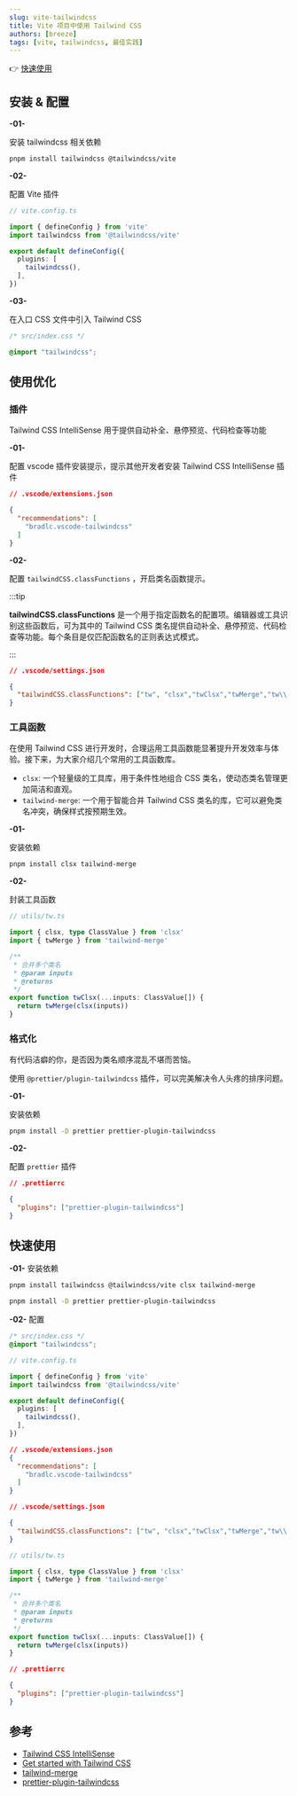 ```yaml
---
slug: vite-tailwindcss
title: Vite 项目中使用 Tailwind CSS 
authors: [breeze]
tags: [vite, tailwindcss, 最佳实践]
---
```


👉 [快速使用](#快速使用)

## 安装 & 配置
**-01-** 

安装 tailwindcss 相关依赖

```bash
pnpm install tailwindcss @tailwindcss/vite
```

**-02-**

配置 Vite 插件

```ts
// vite.config.ts

import { defineConfig } from 'vite'
import tailwindcss from '@tailwindcss/vite'

export default defineConfig({
  plugins: [
    tailwindcss(),
  ],
})
```

**-03-**

在入口 CSS 文件中引入 Tailwind CSS

```css
/* src/index.css */

@import "tailwindcss";
```


## 使用优化

### 插件
Tailwind CSS IntelliSense 用于提供自动补全、悬停预览、代码检查等功能

**-01-**

配置 vscode 插件安装提示，提示其他开发者安装 Tailwind CSS IntelliSense 插件
```json
// .vscode/extensions.json

{
  "recommendations": [
    "bradlc.vscode-tailwindcss"
  ]
}
```
**-02-**

配置 `tailwindCSS.classFunctions` ，开启类名函数提示。

:::tip

**tailwindCSS.classFunctions** 是一个用于指定函数名的配置项。编辑器或工具识别这些函数后，可为其中的 Tailwind CSS 类名提供自动补全、悬停预览、代码检查等功能。每个条目是仅匹配函数名的正则表达式模式。

:::

```json
// .vscode/settings.json

{
  "tailwindCSS.classFunctions": ["tw", "clsx","twClsx","twMerge","tw\\.[a-z-]+"]
}
```

### 工具函数
在使用 Tailwind CSS 进行开发时，合理运用工具函数能显著提升开发效率与体验。接下来，为大家介绍几个常用的工具函数库。
- `clsx`: 一个轻量级的工具库，用于条件性地组合 CSS 类名，使动态类名管理更加简洁和直观。
- `tailwind-merge`: 一个用于智能合并 Tailwind CSS 类名的库，它可以避免类名冲突，确保样式按预期生效。


**-01-**

安装依赖
```bash
pnpm install clsx tailwind-merge
```

**-02-**

封装工具函数
```ts
// utils/tw.ts

import { clsx, type ClassValue } from 'clsx'
import { twMerge } from 'tailwind-merge'

/**
 * 合并多个类名
 * @param inputs
 * @returns
 */
export function twClsx(...inputs: ClassValue[]) {
  return twMerge(clsx(inputs))
}
```

### 格式化
有代码洁癖的你，是否因为类名顺序混乱不堪而苦恼。

使用 `@prettier/plugin-tailwindcss` 插件，可以完美解决令人头疼的排序问题。

**-01-**

安装依赖
```bash
pnpm install -D prettier prettier-plugin-tailwindcss
```

**-02-**

配置 `prettier` 插件

```json
// .prettierrc

{
  "plugins": ["prettier-plugin-tailwindcss"]
}
```

## 快速使用

**-01-** 安装依赖
```bash
pnpm install tailwindcss @tailwindcss/vite clsx tailwind-merge
```
```bash
pnpm install -D prettier prettier-plugin-tailwindcss
```

**-02-** 配置
```css
/* src/index.css */
@import "tailwindcss";
```

```ts
// vite.config.ts

import { defineConfig } from 'vite'
import tailwindcss from '@tailwindcss/vite'

export default defineConfig({
  plugins: [
    tailwindcss(),
  ],
})
```

```json
// .vscode/extensions.json
{
  "recommendations": [
    "bradlc.vscode-tailwindcss"
  ]
}
```

```json
// .vscode/settings.json

{
  "tailwindCSS.classFunctions": ["tw", "clsx","twClsx","twMerge","tw\\.[a-z-]+"]
}
```

```ts
// utils/tw.ts

import { clsx, type ClassValue } from 'clsx'
import { twMerge } from 'tailwind-merge'

/**
 * 合并多个类名
 * @param inputs
 * @returns
 */
export function twClsx(...inputs: ClassValue[]) {
  return twMerge(clsx(inputs))
}
```

```json
// .prettierrc

{
  "plugins": ["prettier-plugin-tailwindcss"]
}
```
## 参考
- [Tailwind CSS IntelliSense](https://marketplace.visualstudio.com/items?itemName=bradlc.vscode-tailwindcss)
- [Get started with Tailwind CSS](https://tailwindcss.com/docs/installation/using-vite)
- [tailwind-merge](https://github.com/dcastil/tailwind-merge)
- [prettier-plugin-tailwindcss](https://github.com/tailwindlabs/prettier-plugin-tailwindcss)
